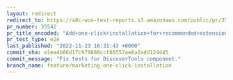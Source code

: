 ```yaml
---
layout: redirect
redirect_to: https://a8c-woo-test-reports.s3.amazonaws.com/public/pr/35542/e2e/index.html
pr_number: 35542
pr_title_encoded: "Add+one-click+installation+for+recommended+extensions+in+multichannel+Marketing+page"
pr_test_type: e2e
last_published: "2022-11-23 16:31:43 +0000"
commit_sha: e1ea4b06d17c979888ccf86557ae8a2add124445
commit_message: "Fix tests for DiscoverTools component."
branch_name: feature/marketing-one-click-installation
---
```

